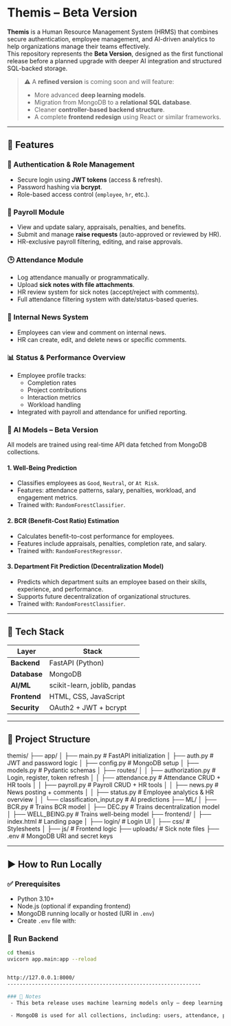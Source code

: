 # Themis – Beta Version

**Themis** is a Human Resource Management System (HRMS) that combines secure authentication, employee management, and AI-driven analytics to help organizations manage their teams effectively.  
This repository represents the **Beta Version**, designed as the first functional release before a planned upgrade with deeper AI integration and structured SQL-backed storage.

> ⚠️ A **refined version** is coming soon and will feature:
> - More advanced **deep learning models**.
> - Migration from MongoDB to a **relational SQL database**.
> - Cleaner **controller-based backend structure**.
> - A complete **frontend redesign** using React or similar frameworks.

---

## 🚀 Features

### 🔐 Authentication & Role Management
- Secure login using **JWT tokens** (access & refresh).
- Password hashing via **bcrypt**.
- Role-based access control (`employee`, `hr`, etc.).

### 🧾 Payroll Module
- View and update salary, appraisals, penalties, and benefits.
- Submit and manage **raise requests** (auto-approved or reviewed by HR).
- HR-exclusive payroll filtering, editing, and raise approvals.

### 🕒 Attendance Module
- Log attendance manually or programmatically.
- Upload **sick notes with file attachments**.
- HR review system for sick notes (accept/reject with comments).
- Full attendance filtering system with date/status-based queries.

### 📰 Internal News System
- Employees can view and comment on internal news.
- HR can create, edit, and delete news or specific comments.

### 📊 Status & Performance Overview
- Employee profile tracks:
  - Completion rates
  - Project contributions
  - Interaction metrics
  - Workload handling
- Integrated with payroll and attendance for unified reporting.

### 🧠 AI Models – Beta Version
All models are trained using real-time API data fetched from MongoDB collections.

#### 1. **Well-Being Prediction**
- Classifies employees as `Good`, `Neutral`, or `At Risk`.
- Features: attendance patterns, salary, penalties, workload, and engagement metrics.
- Trained with: `RandomForestClassifier`.

#### 2. **BCR (Benefit-Cost Ratio) Estimation**
- Calculates benefit-to-cost performance for employees.
- Features include appraisals, penalties, completion rate, and salary.
- Trained with: `RandomForestRegressor`.

#### 3. **Department Fit Prediction (Decentralization Model)**
- Predicts which department suits an employee based on their skills, experience, and performance.
- Supports future decentralization of organizational structures.
- Trained with: `RandomForestClassifier`.

---

## 🧱 Tech Stack

| Layer       | Stack                        |
|-------------|------------------------------|
| **Backend** | FastAPI (Python)             |
| **Database**| MongoDB                      |
| **AI/ML**   | scikit-learn, joblib, pandas |
| **Frontend**| HTML, CSS, JavaScript        |
| **Security**| OAuth2 + JWT + bcrypt        |

---

## 📁 Project Structure
themis/
├── app/
│ ├── main.py # FastAPI initialization
│ ├── auth.py # JWT and password logic
│ ├── config.py # MongoDB setup
│ ├── models.py # Pydantic schemas
│ ├── routes/
│ │ ├── authorization.py # Login, register, token refresh
│ │ ├── attendance.py # Attendance CRUD + HR tools
│ │ ├── payroll.py # Payroll CRUD + HR tools
│ │ ├── news.py # News posting + comments
│ │ ├── status.py # Employee analytics & HR overview
│ │ └── classification_input.py # AI predictions
├── ML/
│ ├── BCR.py # Trains BCR model
│ ├── DEC.py # Trains decentralization model
│ ├── WELL_BEING.py # Trains well-being model
├── frontend/
│ ├── index.html # Landing page
│ ├── login/ # Login UI
│ ├── css/ # Stylesheets
│ ├── js/ # Frontend logic
├── uploads/ # Sick note files
├── .env # MongoDB URI and secret keys


---

## ▶️ How to Run Locally

### ✅ Prerequisites
- Python 3.10+
- Node.js (optional if expanding frontend)
- MongoDB running locally or hosted (URI in `.env`)
- Create `.env` file with:

 
### 🚀 Run Backend
```bash
cd themis
uvicorn app.main:app --reload


http://127.0.0.1:8000/
---------------------------------------------------------------

### 🧪 Notes
 - This beta release uses machine learning models only — deep learning will be used in the refined release.

 - MongoDB is used for all collections, including: users, attendance, payroll, news, status, and skills.



